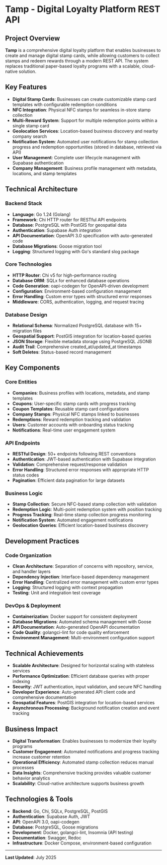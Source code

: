 # Tamp - Digital Loyalty Platform REST API

## Project Overview
**Tamp** is a comprehensive digital loyalty platform that enables businesses to create and manage digital stamp cards, while allowing customers to collect stamps and redeem rewards through a modern REST API. The system replaces traditional paper-based loyalty programs with a scalable, cloud-native solution.

## Key Features
- **Digital Stamp Cards**: Businesses can create customizable stamp card templates with configurable redemption conditions
- **NFC Integration**: Physical NFC stamps for seamless in-store stamp collection
- **Multi-Reward System**: Support for multiple redemption points within a single stamp card
- **Geolocation Services**: Location-based business discovery and nearby company search
- **Notification System**: Automated user notifications for stamp collection progress and redemption opportunities (stored in database, retrieved via API)
- **User Management**: Complete user lifecycle management with Supabase authentication
- **Company Management**: Business profile management with metadata, locations, and stamp templates

## Technical Architecture

### Backend Stack
- **Language**: Go 1.24 (Golang)
- **Framework**: Chi HTTP router for RESTful API endpoints
- **Database**: PostgreSQL with PostGIS for geospatial data
- **Authentication**: Supabase Auth integration
- **API Documentation**: OpenAPI 3.0 specification with auto-generated code
- **Database Migrations**: Goose migration tool
- **Logging**: Structured logging with Go's standard slog package

### Core Technologies
- **HTTP Router**: Chi v5 for high-performance routing
- **Database ORM**: SQLx for enhanced database operations
- **Code Generation**: oapi-codegen for OpenAPI-driven development
- **Configuration**: Environment-based configuration management
- **Error Handling**: Custom error types with structured error responses
- **Middleware**: CORS, authentication, logging, and request tracing

### Database Design
- **Relational Schema**: Normalized PostgreSQL database with 15+ migration files
- **Geospatial Support**: PostGIS integration for location-based queries
- **JSON Storage**: Flexible metadata storage using PostgreSQL JSONB
- **Audit Trail**: Comprehensive created_at/updated_at timestamps
- **Soft Deletes**: Status-based record management

## Key Components

### Core Entities
- **Companies**: Business profiles with locations, metadata, and stamp templates
- **Coupons**: User-specific stamp cards with progress tracking
- **Coupon Templates**: Reusable stamp card configurations
- **Company Stamps**: Physical NFC stamps linked to businesses
- **Redemptions**: Reward redemption tracking and validation
- **Users**: Customer accounts with onboarding status tracking
- **Notifications**: Real-time user engagement system

### API Endpoints
- **RESTful Design**: 50+ endpoints following REST conventions
- **Authentication**: JWT-based authentication with Supabase integration
- **Validation**: Comprehensive request/response validation
- **Error Handling**: Structured error responses with appropriate HTTP status codes
- **Pagination**: Efficient data pagination for large datasets

### Business Logic
- **Stamp Collection**: Secure NFC-based stamp collection with validation
- **Redemption Logic**: Multi-point redemption system with position tracking
- **Progress Tracking**: Real-time stamp collection progress monitoring
- **Notification System**: Automated engagement notifications
- **Geolocation Queries**: Efficient location-based business discovery

## Development Practices

### Code Organization
- **Clean Architecture**: Separation of concerns with repository, service, and handler layers
- **Dependency Injection**: Interface-based dependency management
- **Error Handling**: Centralized error management with custom error types
- **Logging**: Structured logging with context propagation
- **Testing**: Unit and integration test coverage

### DevOps & Deployment
- **Containerization**: Docker support for consistent deployment
- **Database Migrations**: Automated schema management with Goose
- **API Documentation**: Auto-generated OpenAPI documentation
- **Code Quality**: golangci-lint for code quality enforcement
- **Environment Management**: Multi-environment configuration support

## Technical Achievements
- **Scalable Architecture**: Designed for horizontal scaling with stateless services
- **Performance Optimization**: Efficient database queries with proper indexing
- **Security**: JWT authentication, input validation, and secure NFC handling
- **Developer Experience**: Auto-generated API client code and comprehensive documentation
- **Geospatial Features**: PostGIS integration for location-based services
- **Asynchronous Processing**: Background notification creation and event tracking

## Business Impact
- **Digital Transformation**: Enables businesses to modernize their loyalty programs
- **Customer Engagement**: Automated notifications and progress tracking increase customer retention
- **Operational Efficiency**: Automated stamp collection reduces manual processes
- **Data Insights**: Comprehensive tracking provides valuable customer behavior analytics
- **Scalability**: Cloud-native architecture supports business growth

## Technologies & Tools
- **Backend**: Go, Chi, SQLx, PostgreSQL, PostGIS
- **Authentication**: Supabase Auth, JWT
- **API**: OpenAPI 3.0, oapi-codegen
- **Database**: PostgreSQL, Goose migrations
- **Development**: Docker, golangci-lint, Insomnia (API testing)
- **Documentation**: Swagger, Redoc
- **Infrastructure**: Docker Compose, environment-based configuration 


---

**Last Updated**: July 2025